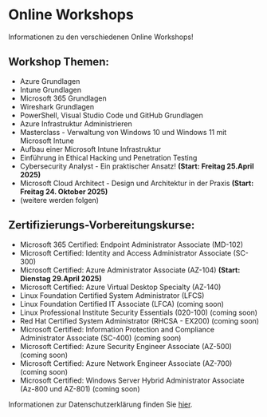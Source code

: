 # Online Workshops
Informationen zu den verschiedenen Online Workshops!

## Workshop Themen:
- Azure Grundlagen
- Intune Grundlagen
- Microsoft 365 Grundlagen
- Wireshark Grundlagen
- PowerShell, Visual Studio Code und GitHub Grundlagen
- Azure Infrastruktur Administrieren
- Masterclass - Verwaltung von Windows 10 und Windows 11 mit Microsoft Intune
- Aufbau einer Microsoft Intune Infrastruktur
- Einführung in Ethical Hacking und Penetration Testing
- Cybersecurity Analyst - Ein praktischer Ansatz! **(Start: Freitag 25.April 2025)**
- Microsoft Cloud Architect - Design und Architektur in der Praxis **(Start: Freitag 24. Oktober 2025)**
- (weitere werden folgen)

## Zertifizierungs-Vorbereitungskurse:  
- Microsoft 365 Certified: Endpoint Administrator Associate (MD-102)  
- Microsoft Certified: Identity and Access Administrator Associate (SC-300)
- Microsoft Certified: Azure Administrator Associate (AZ-104) **(Start: Dienstag 29.April 2025)**
- Microsoft Certified: Azure Virtual Desktop Specialty (AZ-140)
- Linux Foundation Certified System Administrator (LFCS)
- Linux Foundation Certified IT Associate (LFCA) (coming soon)
- Linux Professional Institute Security Essentials (020-100) (coming soon)
- Red Hat Certified System Administrator (RHCSA - EX200) (coming soon)
- Microsoft Certified: Information Protection and Compliance Administrator Associate (SC-400) (coming soon)
- Microsoft Certified: Azure Security Engineer Associate (AZ-500) (coming soon)
- Microsoft Certified: Azure Network Engineer Associate (AZ-700) (coming soon)
- Microsoft Certified: Windows Server Hybrid Administrator Associate (Az-800 und AZ-801) (coming soon)


Informationen zur Datenschutzerklärung finden Sie [hier](http://www.winsolution.ch).